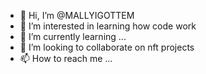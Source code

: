 - 👋 Hi, I’m @MALLYIGOTTEM
- 👀 I’m interested in learning how code work
- 🌱 I’m currently learning ...
- 💞️ I’m looking to collaborate on nft projects
- 📫 How to reach me ...

<!---
MALLYIGOTTEM/MALLYIGOTTEM is a ✨ special ✨ repository because its `README.md` (this file) appears on your GitHub profile.
You can click the Preview link to take a look at your changes.
--->
